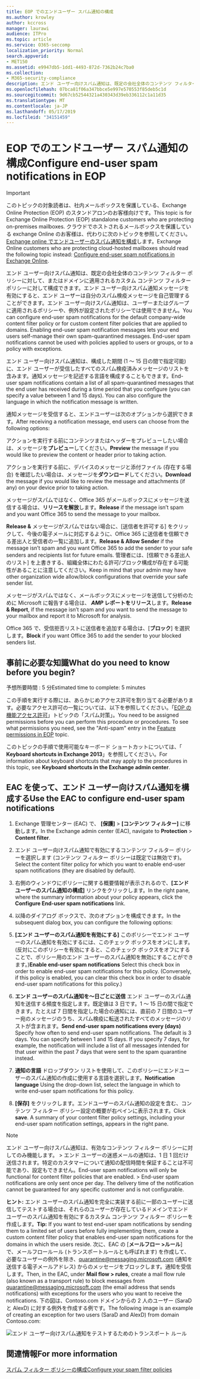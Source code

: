 ```yaml
---
title: EOP でのエンドユーザー スパム通知の構成
ms.author: krowley
author: kccross
manager: laurawi
audience: ITPro
ms.topic: article
ms.service: O365-seccomp
localization_priority: Normal
search.appverid:
- MET150
ms.assetid: e9947db5-1dd1-4493-872d-7362b24c7ba0
ms.collection:
- M365-security-compliance
description: エンド ユーザー向けスパム通知は、既定の会社全体のコンテンツ フィルター ポリシーに対して、またはドメインに適用されるカスタム コンテンツ フィルター ポリシーに対して構成できます。
ms.openlocfilehash: 07bca81f06a347bbce5e997e570553f85deb5c1d
ms.sourcegitcommit: 9d67cb52544321a430343d39eb336112c1a11d35
ms.translationtype: MT
ms.contentlocale: ja-JP
ms.lasthandoff: 05/17/2019
ms.locfileid: "34151459"
---
```

# <a name="configure-end-user-spam-notifications-in-eop"></a><span data-ttu-id="ddcca-103">EOP でのエンドユーザー スパム通知の構成</span><span class="sxs-lookup"><span data-stu-id="ddcca-103">Configure end-user spam notifications in EOP</span></span>
  
> [!IMPORTANT]
> <span data-ttu-id="ddcca-104">このトピックの対象読者は、社内メールボックスを保護している、Exchange Online Protection (EOP) のスタンドアロンのお客様向けです。</span><span class="sxs-lookup"><span data-stu-id="ddcca-104">This topic is for Exchange Online Protection (EOP) standalone customers who are protecting on-premises mailboxes.</span></span> <span data-ttu-id="ddcca-105">クラウドでホストされるメールボックスを保護している exchange Online のお客様は、代わりに次のトピックを参照してください。 [Exchange online でエンドユーザーのスパム通知を構成](configure-end-user-spam-notifications-in-exchange-online.md)します。</span><span class="sxs-lookup"><span data-stu-id="ddcca-105">Exchange Online customers who are protecting cloud-hosted mailboxes should read the following topic instead: [Configure end-user spam notifications in Exchange Online](configure-end-user-spam-notifications-in-exchange-online.md).</span></span> 
  
<span data-ttu-id="ddcca-p102">エンド ユーザー向けスパム通知は、既定の会社全体のコンテンツ フィルター ポリシーに対して、またはドメインに適用されるカスタム コンテンツ フィルター ポリシーに対して構成できます。エンド ユーザー向けスパム通知メッセージを有効にすると、エンド ユーザーは自分のスパム検疫メッセージを自己管理することができます。エンド ユーザー向けスパム通知は、ユーザーまたはグループに適用されるポリシーや、例外が設定されたポリシーでは使用できません。</span><span class="sxs-lookup"><span data-stu-id="ddcca-p102">You can configure end-user spam notifications for the default company-wide content filter policy or for custom content filter policies that are applied to domains. Enabling end-user spam notification messages lets your end users self-manage their own spam-quarantined messages. End-user spam notifications cannot be used with policies applied to users or groups, or to a policy with exceptions.</span></span>
  
<span data-ttu-id="ddcca-p103">エンド ユーザー向けスパム通知は、構成した期間 (1 ～ 15 日の間で指定可能) に、エンド ユーザーが受信したすべてのスパム検疫済みメッセージのリストを含みます。通知メッセージを記述する言語を構成することもできます。</span><span class="sxs-lookup"><span data-stu-id="ddcca-p103">End-user spam notifications contain a list of all spam-quarantined messages that the end user has received during a time period that you configure (you can specify a value between 1 and 15 days). You can also configure the language in which the notification message is written.</span></span>
  
<span data-ttu-id="ddcca-111">通知メッセージを受信すると、エンドユーザーは次のオプションから選択できます。</span><span class="sxs-lookup"><span data-stu-id="ddcca-111">After receiving a notification message, end users can choose from the following options:</span></span>

<span data-ttu-id="ddcca-112">アクションを実行する前にコンテンツまたはヘッダーをプレビューしたい場合は、メッセージを**プレビュー**してください。</span><span class="sxs-lookup"><span data-stu-id="ddcca-112">**Preview** the message if you would like to preview the content or header prior to taking action.</span></span>

<span data-ttu-id="ddcca-113">アクションを実行する前に、デバイスのメッセージと添付ファイル (存在する場合) を確認したい場合は、メッセージを**ダウンロード**してください。</span><span class="sxs-lookup"><span data-stu-id="ddcca-113">**Download** the message if you would like to review the message and attachments (if any) on your device prior to taking action.</span></span>

<span data-ttu-id="ddcca-114">メッセージがスパムではなく、Office 365 がメールボックスにメッセージを送信する場合は、**リリースを解放**します。</span><span class="sxs-lookup"><span data-stu-id="ddcca-114">**Release** if the message isn’t spam and you want Office 365 to send the message to your mailbox.</span></span>

<span data-ttu-id="ddcca-115">**Release &** メッセージがスパムではない場合に、[送信者を許可する] をクリックして、今後の電子メールに対応するように、Office 365 に送信者を信頼できる差出人と受信者の一覧に追加します。</span><span class="sxs-lookup"><span data-stu-id="ddcca-115">**Release & Allow Sender** if the message isn’t spam and you want Office 365 to add the sender to your safe senders and recipients list for future emails.</span></span> <span data-ttu-id="ddcca-116">管理者には、[信頼できる差出人のリスト] を上書きする、組織全体にわたる許可/ブロック構成が存在する可能性があることに注意してください。</span><span class="sxs-lookup"><span data-stu-id="ddcca-116">Keep in mind that your admin may have other organization wide allow/block configurations that override your safe sender list.</span></span>

<span data-ttu-id="ddcca-117">メッセージがスパムではなく、メールボックスにメッセージを送信して分析のために Microsoft に報告する場合は、 **_AMP_ レポートをリリース**します。</span><span class="sxs-lookup"><span data-stu-id="ddcca-117">**Release & Report**, if the message isn’t spam and you want to send the message to your mailbox and report it to Microsoft for analysis.</span></span>

<span data-ttu-id="ddcca-118">Office 365 で、受信拒否リストに送信者を追加する場合は、[**ブロック**] を選択します。</span><span class="sxs-lookup"><span data-stu-id="ddcca-118">**Block** if you want Office 365 to add the sender to your blocked senders list.</span></span>
  
## <a name="what-do-you-need-to-know-before-you-begin"></a><span data-ttu-id="ddcca-119">事前に必要な知識</span><span class="sxs-lookup"><span data-stu-id="ddcca-119">What do you need to know before you begin?</span></span>
<span data-ttu-id="ddcca-120"><a name="sectionSection0"> </a></span><span class="sxs-lookup"><span data-stu-id="ddcca-120"></span></span>

<span data-ttu-id="ddcca-121">予想所要時間 : 5 分</span><span class="sxs-lookup"><span data-stu-id="ddcca-121">Estimated time to complete: 5 minutes</span></span>
  
<span data-ttu-id="ddcca-p105">この手順を実行する際には、あらかじめアクセス許可を割り当てる必要があります。必要なアクセス許可の一覧については、以下を参照してください。「[EOP の機能アクセス許可](eop/feature-permissions-in-eop.md)」トピックの「スパム対策」。</span><span class="sxs-lookup"><span data-stu-id="ddcca-p105">You need to be assigned permissions before you can perform this procedure or procedures. To see what permissions you need, see the "Anti-spam" entry in the [Feature permissions in EOP](eop/feature-permissions-in-eop.md) topic.</span></span> 
  
<span data-ttu-id="ddcca-124">このトピックの手順で使用可能なキーボード ショートカットについては、「 **Keyboard shortcuts in Exchange 2013**」を参照してください。</span><span class="sxs-lookup"><span data-stu-id="ddcca-124">For information about keyboard shortcuts that may apply to the procedures in this topic, see **Keyboard shortcuts in the Exchange admin center**.</span></span>
  
## <a name="use-the-eac-to-configure-end-user-spam-notifications"></a><span data-ttu-id="ddcca-125">EAC を使って、エンド ユーザー向けスパム通知を構成する</span><span class="sxs-lookup"><span data-stu-id="ddcca-125">Use the EAC to configure end-user spam notifications</span></span>

1. <span data-ttu-id="ddcca-126">Exchange 管理センター (EAC) で、 **[保護]** \> **[コンテンツ フィルター]** に移動します。</span><span class="sxs-lookup"><span data-stu-id="ddcca-126">In the Exchange admin center (EAC), navigate to **Protection** \> **Content filter**.</span></span>
    
2. <span data-ttu-id="ddcca-127">エンド ユーザー向けスパム通知で有効にするコンテンツ フィルター ポリシーを選択します (コンテンツ フィルター ポリシーは既定では無効です)。</span><span class="sxs-lookup"><span data-stu-id="ddcca-127">Select the content filter policy for which you want to enable end-user spam notifications (they are disabled by default).</span></span>
    
3. <span data-ttu-id="ddcca-128">右側のウィンドウにポリシーに関する概要情報が表示されるので、**[エンド ユーザーのスパム通知の構成]** リンクをクリックします。</span><span class="sxs-lookup"><span data-stu-id="ddcca-128">In the right pane, where the summary information about your policy appears, click the **Configure End-user spam notifications** link.</span></span> 
    
4. <span data-ttu-id="ddcca-129">以降のダイアログ ボックスで、次のオプションを構成できます。</span><span class="sxs-lookup"><span data-stu-id="ddcca-129">In the subsequent dialog box, you can configure the following options:</span></span>
    
1. <span data-ttu-id="ddcca-p106">**[エンド ユーザーのスパム通知を有効にする]** このポリシーでエンド ユーザーのスパム通知を有効にするには、このチェック ボックスをオンにします。(反対にこのポリシーを有効にすると、このチェック ボックスをオフにすることで、ポリシー用のエンド ユーザーのスパム通知を無効にすることができます。)</span><span class="sxs-lookup"><span data-stu-id="ddcca-p106">**Enable end-user spam notifications** Select this check box in order to enable end-user spam notifications for this policy. (Conversely, if this policy is enabled, you can clear this check box in order to disable end-user spam notifications for this policy.)</span></span> 
    
2. <span data-ttu-id="ddcca-p107">**エンド ユーザーのスパム通知を～日ごとに送信** エンド ユーザーのスパム通知を送信する頻度を指定します。既定値は 3 日です。1 ～ 15 日の間で指定できます。たとえば 7 日間を指定した場合の通知には、直前の 7 日間のユーザー宛のメッセージのうち、スパム検疫に転送されたすべてのメッセージのリストが含まれます。</span><span class="sxs-lookup"><span data-stu-id="ddcca-p107">**Send end-user spam notifications every (days)** Specify how often to send end-user spam notifications. The default is 3 days. You can specify between 1 and 15 days. If you specify 7 days, for example, the notification will include a list of all messages intended for that user within the past 7 days that were sent to the spam quarantine instead.</span></span> 
    
3. <span data-ttu-id="ddcca-136">**通知の言語** ドロップダウン リストを使用して、このポリシーにエンドユーザーのスパム通知の作成に使用する言語を選択します。</span><span class="sxs-lookup"><span data-stu-id="ddcca-136">**Notification language** Using the drop-down list, select the language in which to write end-user spam notifications for this policy.</span></span> 
    
5. <span data-ttu-id="ddcca-p108">**[保存]** をクリックします。エンドユーザーのスパム通知の設定を含む、コンテンツ フィルター ポリシー設定の概要が右ペインに表示されます。</span><span class="sxs-lookup"><span data-stu-id="ddcca-p108">Click **save**. A summary of your content filter policy settings, including your end-user spam notification settings, appears in the right pane.</span></span>
    
> [!NOTE]
>  <span data-ttu-id="ddcca-p109">エンド ユーザー向けスパム通知は、有効なコンテンツ フィルター ポリシーに対してのみ機能します。 >  エンド ユーザーの迷惑メールの通知は、1 日 1 回だけ送信されます。特定のカスタマーについて通知の配信時間を保証することは不可能であり、設定もできません。</span><span class="sxs-lookup"><span data-stu-id="ddcca-p109">End-user spam notifications will only be functional for content filter policies that are enabled. >  End-user spam notifications are only sent once per day. The delivery time of the notification cannot be guaranteed for any specific customer and is not configurable.</span></span> 
  
 <span data-ttu-id="ddcca-142">**ヒント:** エンド ユーザーのスパム通知を完全に実装する前に一部のユーザーに送信してテストする場合は、それらのユーザーが存在しているドメインでエンド ユーザーのスパム通知を有効にするカスタム コンテンツ フィルター ポリシーを作成します。</span><span class="sxs-lookup"><span data-stu-id="ddcca-142">**Tip:** If you want to test end-user spam notifications by sending them to a limited set of users before fully implementing them, create a custom content filter policy that enables end-user spam notifications for the domains in which the users reside.</span></span> <span data-ttu-id="ddcca-143">次に、EAC の [**メールフロー \>ルール**] で、メールフロールール (トランスポートルールとも呼ばれます) を作成して、必要なユーザーの例外を除き、quarantine@messaging.microsoft.com (通知を送信する電子メールアドレス) からのメッセージをブロックします。通知を受信します。</span><span class="sxs-lookup"><span data-stu-id="ddcca-143">Then, in the EAC, under **Mail flow \> rules**, create a mail flow rule (also known as a transport rule) to block messages from quarantine@messaging.microsoft.com (the email address that sends notifications) with exceptions for the users who you want to receive the notifications.</span></span> <span data-ttu-id="ddcca-144">下の図は、Contoso.com ドメインからの 2 人のユーザー (SaraD と AlexD) に対する例外を作成する例です。</span><span class="sxs-lookup"><span data-stu-id="ddcca-144">The following image is an example of creating an exception for two users (SaraD and AlexD) from domain Contoso.com:</span></span> 
  
![エンド ユーザー向けスパム通知をテストするためのトランスポート ルール](media/EOP-ESN-testspecificusers.jpg)
  
## <a name="for-more-information"></a><span data-ttu-id="ddcca-146">関連情報</span><span class="sxs-lookup"><span data-stu-id="ddcca-146">For more information</span></span>

[<span data-ttu-id="ddcca-147">スパム フィルター ポリシーの構成</span><span class="sxs-lookup"><span data-stu-id="ddcca-147">Configure your spam filter policies</span></span>](configure-your-spam-filter-policies.md)
  
